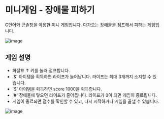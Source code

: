 # 미니게임 - 장애물 피하기

C언어와 콘솔창을 이용한 미니 게임입니다.
다가오는 장애물을 점프해서 피하는 게임입니다.

![image](https://user-images.githubusercontent.com/57720521/192632274-31638918-e4d0-4d3e-8601-962f1b93df14.png)

## 게임 설명
- 화살표 ↑ 키를 눌러 점프합니다.
- '&' 아이템을 획득하면 라이프가 늘어납니다. 라이프는 최대 3개까지 소지할 수 있습니다.
- '$' 아이템을 획득하면 score 1000을 획득합니다.
- '#' 장애물에 닿으면 라이프가 줄어듭니다. 라이프가 0이 되면 게임이 종료됩니다.
- 게임이 종료되면 점수를 확인할 수 있고, 다시 시작하거나 게임을 끝낼 수 있습니다. 

![image](https://user-images.githubusercontent.com/57720521/192632483-3f2309ce-59de-4981-b61e-586622bd7906.png)

